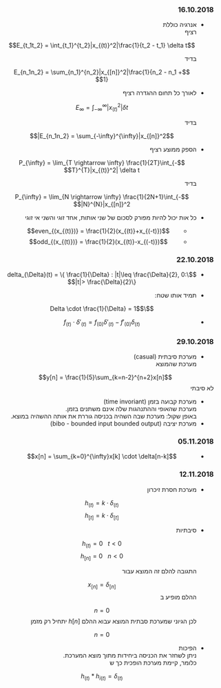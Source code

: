 <style>
    html {
        direction: rtl;
    }
    eqn, table, .katex {
        direction: ltr;
    }
</style>
### 16.10.2018
* אנרגיה כוללת  
    רציף

    $$E_{t_1t_2} = \int_{t_1}^{t_2}|x_{(t)}^2|\frac{1}{t_2 - t_1} \delta t$$

    בדיד

    $$E_{n_1n_2} = \sum_{n_1}^{n_2}|x_{[n]}^2|\frac{1}{n_2 - n_1 + 1}$$
* לאורך כל תחום ההגדרה
    רציף

    $$E_{\infty} = \int_{-\infty}^{\infty}|x_{(t)}^2| \delta t$$

    בדיד

    $$E_{n_1n_2} = \sum_{-\infty}^{\infty}|x_{[n]}^2|$$
* הספק ממוצע
    רציף

    $$P_{\infty} = \lim_{T \rightarrow \infty} \frac{1}{2T}\int_{-T}^{T}|x_{(t)}^2| \delta t$$

    בדיד

    $$P_{\infty} = \lim_{N \rightarrow \infty} \frac{1}{2N+1}\int_{-N}^{N}|x_{[n]}^2|$$
* כל אות יכול להיות מפורק לסכום של שני אותות, אחד זוגי והשני אי זוגי
    * $$even_{(x_{(t)})} = \frac{1}{2}(x_{(t)}+x_{(-t)})$$
    * $$odd_{(x_{(t)})} = \frac{1}{2}(x_{(t)}-x_{(-t)})$$
### 22.10.2018

*
    $$\delta_{\Delta}(t) = \{ \frac{1}{\Delta} : |t|\leq \frac{\Delta}{2}, 0: |t|> \frac{\Delta}{2}\}$$
*   תמיד אותו שטח:

    $$\Delta \cdot \frac{1}{\Delta} = 1$$
*
    $$f_{(t)}\cdot \delta'_{(t)} = f_{(0)}\delta'_{(t)}-f'_{(0)}\delta_{(t)}$$

### 29.10.2018
* מערכת סיבתית (casual)  
    מערכת שהמוצא 

$$y[n] = \frac{1}{5}\sum_{k=n-2}^{n+2}x[n]$$
לא סיבתי
* מערכת קבועה בזמן (time invoriant)  
    מערכת שהאופי וההתנהגות שלה אינם משתנים בזמן.  
    באופן שקול: מערכת שבה השהיה בכניסה גוררת את אותה ההשהיה במוצא.
* מערכת יציבה (bibo - bounded input bounded output)
### 05.11.2018
* $$x[n] = \sum_{k=0}^{\infty}x[k] \cdot \delta[n-k]$$

### 12.11.2018
* 
    מערכת חסרת זיכרון

    $$h_{(t)} = k \cdot \delta _{(t)}$$
    $$h_{[t]} = k \cdot \delta _{[t]}$$
*
    סיבתיות
    
    $$h_{(t)} = 0 \ \ \ t<0$$
    $$h_{[n]} = 0 \ \ \ n<0$$

    התגובה להלם זה המוצא עבור 
    
    $$x_{[n]} = \delta _{[n]}$$
    ההלם מופיע ב
    
    $$n=0$$
    לכן הגיוני שמערכת סבתית המוצא עבוא ההלם $h[n]$ יתחיל רק מזמן 

    $$n=0$$
*
    הפיכות  
    ניתן לשחזר את הכניסה ביחידות מתוך מוצא המערכת.  
    כלומר, קיימת מערכת הופכית כך ש 

    $$h_{(t)} * h_{i(t)} = \delta _{(t)}$$
